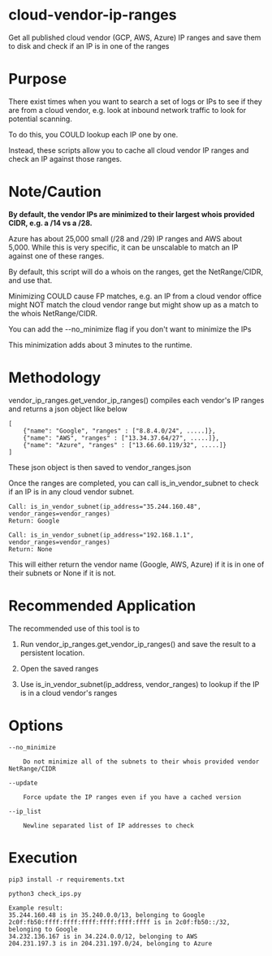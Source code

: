 # cloud-vendor-ip-ranges
Get all published cloud vendor (GCP, AWS, Azure) IP ranges and save them to disk and check if an IP is in one of the ranges

# Purpose
There exist times when you want to search a set of logs or IPs to see if they are from a cloud vendor, e.g. look at inbound network traffic to look for potential scanning.

To do this, you COULD lookup each IP one by one.

Instead, these scripts allow you to cache all cloud vendor IP ranges and check an IP against those ranges.

# Note/Caution
**By default, the vendor IPs are minimized to their largest whois provided CIDR, e.g. a /14 vs a /28.**

Azure has about 25,000 small (/28 and /29) IP ranges and AWS about 5,000.  While this is very specific, it can be unscalable to match an IP against one of these ranges.

By default, this script will do a whois on the ranges, get the NetRange/CIDR, and use that.  

Minimizing COULD cause FP matches, e.g. an IP from a cloud vendor office might NOT match the cloud vendor range but might show up as a match to the whois NetRange/CIDR.

You can add the --no_minimize flag if you don't want to minimize the IPs

This minimization adds about 3 minutes to the runtime.

# Methodology

vendor_ip_ranges.get_vendor_ip_ranges() compiles each vendor's IP ranges and returns a json object like below

```
[
    {"name": "Google", "ranges" : ["8.8.4.0/24", .....]},
    {"name": "AWS", "ranges" : ["13.34.37.64/27", .....]},
    {"name": "Azure", "ranges" : ["13.66.60.119/32", .....]}
]
```

These json object is then saved to vendor_ranges.json

Once the ranges are completed, you can call is_in_vendor_subnet to check if an IP is in any cloud vendor subnet.

```
Call: is_in_vendor_subnet(ip_address="35.244.160.48", vendor_ranges=vendor_ranges)
Return: Google

Call: is_in_vendor_subnet(ip_address="192.168.1.1", vendor_ranges=vendor_ranges)
Return: None

```

This will either return the vendor name (Google, AWS, Azure) if it is in one of their subnets or None if it is not.

# Recommended Application

The recommended use of this tool is to 

1. Run vendor_ip_ranges.get_vendor_ip_ranges() and save the result to a persistent location.

2. Open the saved ranges

3. Use is_in_vendor_subnet(ip_address, vendor_ranges) to lookup if the IP is in a cloud vendor's ranges

# Options

```
--no_minimize

    Do not minimize all of the subnets to their whois provided vendor NetRange/CIDR

--update 

    Force update the IP ranges even if you have a cached version

--ip_list

    Newline separated list of IP addresses to check
```

# Execution

```
pip3 install -r requirements.txt

python3 check_ips.py

Example result:
35.244.160.48 is in 35.240.0.0/13, belonging to Google
2c0f:fb50:ffff:ffff:ffff:ffff:ffff:ffff is in 2c0f:fb50::/32, belonging to Google
34.232.136.167 is in 34.224.0.0/12, belonging to AWS
204.231.197.3 is in 204.231.197.0/24, belonging to Azure
```